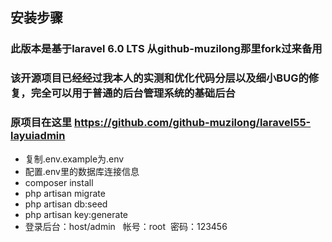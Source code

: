 
## 安装步骤
### 此版本是基于laravel 6.0 LTS 从github-muzilong那里fork过来备用
### 该开源项目已经经过我本人的实测和优化代码分层以及细小BUG的修复，完全可以用于普通的后台管理系统的基础后台
### 原项目在这里 https://github.com/github-muzilong/laravel55-layuiadmin
- 复制.env.example为.env
- 配置.env里的数据库连接信息
- composer install
- php artisan migrate
- php artisan db:seed
- php artisan key:generate
- 登录后台：host/admin   帐号：root  密码：123456

